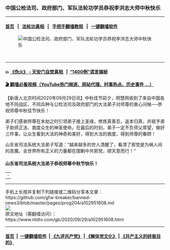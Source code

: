 ### 中国公检法司、政府部门、军队法轮功学员恭祝李洪志大师中秋快乐
------------------------

#### [首页](https://github.com/gfw-breaker/banned-news3/blob/master/README.md) &nbsp;&nbsp;|&nbsp;&nbsp; [法轮功真相](https://github.com/begood0513/basic/blob/master/README.md)  &nbsp;&nbsp;|&nbsp;&nbsp; [手把手翻墙教程](https://github.com/gfw-breaker/guides/wiki)  &nbsp;&nbsp;|&nbsp;&nbsp; [一键翻墙软件](https://github.com/gfw-breaker/nogfw/blob/master/README.md)  



<div><div class="featured_image">
 <figure>
  <img alt="中国公检法司、政府部门、军队法轮功学员恭祝李洪志大师中秋快乐" src="https://i.ntdtv.com/assets/uploads/2020/09/1-235-800x450.jpg"/>
 </figure><br/>
</div>
</div><hr/>

#### 💥 [《伪火》 - 天安门自焚真相 ](http://158.247.195.190:10000/videos/blog/weihuo.html)&nbsp; |&nbsp; [“1400例”谎言揭秘  ](http://158.247.195.190:10000/videos/blog/jiexi1400.html)

#### [ 🎬  翻墙必看视频（YouTube热门频道、网站代理、时事热点、历史事件 ...）](https://github.com/gfw-breaker/links/blob/master/banned.md)

<div><div class="post_content" itemprop="articleBody">
 <p>
  【新唐人北京时间2020年09月29日讯】中秋佳节前夕，明慧网收到了来自中国各地不同战区、不同兵种与公检法司及政府部门的大法弟子对师尊的衷心问候──恭祝师尊中秋佳节快乐！
 </p>
 <p>
  弟子们感谢师尊在末劫之时引领弟子接上圣缘，修炼真善忍，返本归真，并赋予弟子助师正法、救度众生的神圣使命。在最后的时刻，弟子一定不负师父厚望，做好三件事，让众生看到大法的神奇和美好，得到大法的救度，得到师尊的眷顾！
 </p>
 <p>
  山东省司法系统大法弟子写道：“越来越多的世人清醒了，看清了邪党是为祸人间的恶魔，全世界所有正义的力量都在围剿中共邪党，顺天意而行！”
 </p>
 <h4>
  <a name="20928235456-16">
  </ok>
  山东省司法系统大法弟子恭祝师尊中秋节快乐！
 </h4>
 <p>
  <center>
  </center>
 </p>
 <table border="0" cellpadding="0" cellspacing="2" width="580--">
  <tbody>
   <tr align="CENTER" valign="top">
    <td>
     <ok href="http://greetings.big5.minghui.org/mh/article_images/2020-9-28-2009141259537760.jpg">
      <img alt="" border="1" hspace="0" src="http://greetings.big5.minghui.org/mh/article_images/2020-9-28-2009141259537760--ss.jpg" vspace="5"/>
     </ok>
    </td>
   </tr>
  </tbody>
 </table>
 <p>
 </p>
</div></div>
<hr/>
手机上长按并复制下列链接或二维码分享本文章：<br/>
https://github.com/gfw-breaker/banned-news3/blob/master/pages/prog204/a102951608.md <br/>
<a href='https://github.com/gfw-breaker/banned-news3/blob/master/pages/prog204/a102951608.md'><img src='https://github.com/gfw-breaker/banned-news3/blob/master/pages/prog204/a102951608.md.png'/></a> <br/>
原文地址（需翻墙访问）：https://www.ntdtv.com/gb/2020/09/29/a102951608.html


------------------------
#### [首页](https://github.com/gfw-breaker/banned-news3/blob/master/README.md) &nbsp;|&nbsp; [一键翻墙软件](https://github.com/gfw-breaker/nogfw/blob/master/README.md) &nbsp;| [《九评共产党》](https://github.com/gfw-breaker/9ping.md/blob/master/README.md#九评之一评共产党是什么) | [《解体党文化》](https://github.com/gfw-breaker/jtdwh.md/blob/master/README.md) | [《共产主义的终极目的》](https://github.com/gfw-breaker/gczydzjmd.md/blob/master/README.md)


<img src='http://gfw-breaker.win/banned-news3/pages/prog204/a102951608.md' width='0px' height='0px'/>